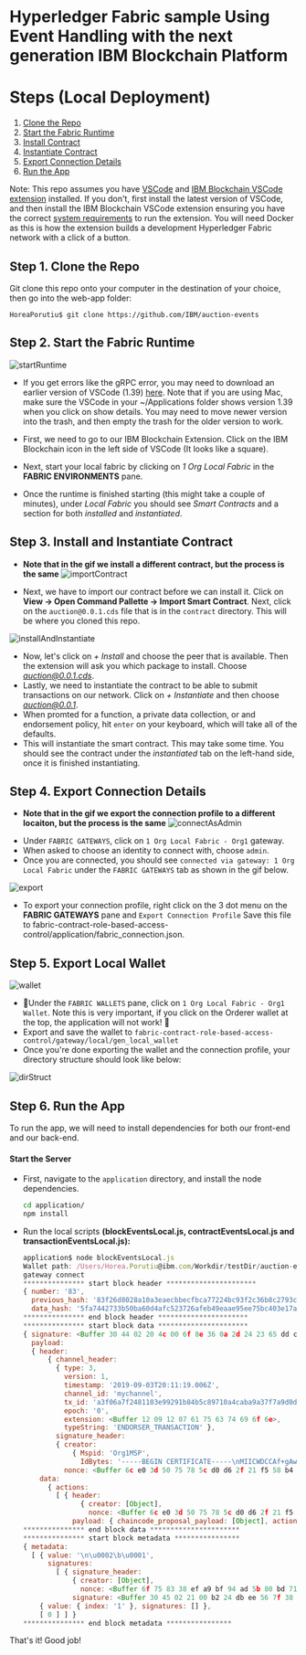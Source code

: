 <!-- [![Build Status](https://travis-ci.org/IBM/blockchainbean.svg?branch=master)](https://travis-ci.org/IBM/blockchainbean) -->

# Hyperledger Fabric sample Using Event Handling with the next generation IBM Blockchain Platform

# Steps (Local Deployment)

1. [Clone the Repo](#step-1-clone-the-repo)
2. [Start the Fabric Runtime](#step-2-start-the-fabric-runtime)
3. [Install Contract](#step-3-install-contract)
4. [Instantiate Contract](#step-4-Instantiate-contract)
5. [Export Connection Details](#step-5-export-connection-details)
6. [Run the App](#step-5-run-the-app)

Note: This repo assumes you have [VSCode](https://code.visualstudio.com/download) 
and [IBM Blockchain VSCode extension](https://marketplace.visualstudio.com/items?itemName=IBMBlockchain.ibm-blockchain-platform) installed. If you don't, first install the 
latest version of VSCode, and then install the IBM Blockchain VSCode extension ensuring you 
have the correct [system requirements](https://marketplace.visualstudio.com/items?itemName=IBMBlockchain.ibm-blockchain-platform) to run the extension. You will need Docker as 
this is how the extension builds a development Hyperledger Fabric network with a click of a button.

## Step 1. Clone the Repo

Git clone this repo onto your computer in the destination of your choice, then go into the web-app folder:
```
HoreaPorutiu$ git clone https://github.com/IBM/auction-events
```

## Step 2. Start the Fabric Runtime

![startRuntime](https://user-images.githubusercontent.com/10428517/76370968-dea3ae80-62f5-11ea-8793-d04610e8bf30.gif)

- If you get errors like the gRPC error, you may need to download an earlier version of VSCode (1.39) [here](https://code.visualstudio.com/updates/v1_39). Note that if you are using Mac, make sure the VSCode in your ~/Applications
folder shows version 1.39 when you click on show details. You may need to 
move newer version into the trash, and then empty the trash for the older 
version to work.

- First, we need to go to our IBM Blockchain Extension. Click on the IBM Blockchain icon
  in the left side of VSCode (It looks like a square). 
- Next, start your local fabric by clicking on 
  *1 Org Local Fabric* in the **FABRIC ENVIRONMENTS** pane.
  
- Once the runtime is finished starting (this might take a couple of minutes), under *Local Fabric* you should see *Smart Contracts* and a section for both *installed* and *instantiated*.
## Step 3. Install and Instantiate Contract
* <b>Note that in the gif we install a different contract, but the process is the same</b>
![importContract](https://user-images.githubusercontent.com/10428517/76371236-e0ba3d00-62f6-11ea-82a1-bfa4798985b9.gif)
- Next, we have to import our contract before we can install it. Click on 
**View -> Open Command Pallette -> Import Smart Contract**. Next, click 
on the `auction@0.0.1.cds` file that is in the `contract` directory.
This will be where you cloned this repo.

![installAndInstantiate](https://user-images.githubusercontent.com/10428517/76371514-bae16800-62f7-11ea-9038-039b0fac6967.gif)
- Now, let's click on *+ Install* and choose the peer that is available. Then the extension will ask you which package to 
 install. Choose *auction@0.0.1.cds*.
- Lastly, we need to instantiate the contract to be able to submit transactions 
on our network. Click on *+ Instantiate* and then choose *auction@0.0.1*.
- When promted for a function, a private data collection, or and endorsement 
policy, hit `enter` on your keyboard, which will take all of the defaults.
- This will instantiate the smart contract. This may take some time. You should see the contract under the *instantiated* tab on the left-hand side, once it 
is finished instantiating.


## Step 4. Export Connection Details
* <b>Note that in the gif we export the connection profile to a different locaiton, but the process is the same</b>
![connectAsAdmin](https://media.github.ibm.com/user/79254/files/df1ec800-6781-11ea-9085-6fc2089d4cb0)

- Under `FABRIC GATEWAYS`, click on `1 Org Local Fabric - Org1` gateway.
- When asked to choose an identity to connect with, choose `admin`.
- Once you are connected, you should see `connected via gateway: 1 Org Local Fabric` 
under the `FABRIC GATEWAYS` tab as shown in the gif below.

![export](https://user-images.githubusercontent.com/10428517/76371002-fd09aa00-62f5-11ea-9f6b-cc25e68c410e.gif)

- To export your connection profile, right click on the 3 dot menu on the **FABRIC GATEWAYS** pane and `Export Connection Profile` Save this file to fabric-contract-role-based-access-control/application/fabric_connection.json. 

## Step 5. Export Local Wallet
![wallet](https://user-images.githubusercontent.com/10428517/76375176-65f71f00-6302-11ea-8071-d68192905a91.gif)
- 🚨Under the `FABRIC WALLETS` pane, click on `1 Org Local Fabric - Org1 Wallet`. Note this is very important, if you click on the Orderer wallet at the top, 
the application will not work! 🚨
- Export and save the wallet to `fabric-contract-role-based-access-control/gateway/local/gen_local_wallet`
- Once you're done exporting the wallet and the connection profile, your directory 
structure should look like below:

![dirStruct](https://media.github.ibm.com/user/79254/files/21cb6200-645b-11ea-8dbd-00806fc391a8)


## Step 6. Run the App
To run the app, we will need to install dependencies for both our front-end and our back-end. 

#### Start the Server
  - First, navigate to the `application` directory, and install the node dependencies.
    ```bash
    cd application/
    npm install
    ```

  - Run the local scripts <b>(blockEventsLocal.js, contractEventsLocal.js and 
  transactionEventsLocal.js):</b>
    ```javascript
    application$ node blockEventsLocal.js
    Wallet path: /Users/Horea.Porutiu@ibm.com/Workdir/testDir/auction-events/application/local_fabric_wallet
    gateway connect
    *************** start block header **********************
    { number: '83',
      previous_hash: '83f26d8028a10a3eaecbbecfbca77224bc93f2c36b8c2793c7c226a8ec8124ef',
      data_hash: '5fa7442733b50ba60d4afc523726afeb49eaae95ee75bc403e17aec8ad241fde' }
    *************** end block header **********************
    *************** start block data **********************
    { signature: <Buffer 30 44 02 20 4c 00 6f 8e 36 0a 2d 24 23 65 dd c2 ee f6 b3 5c 21 6b 84 5f 48 00 24 c2 7b 60 e4 7f 5d 56 c1 c0 02 20 29 10 25 e4 8f 8c 75 cf 43 d2 91 8f ... >,
      payload: 
      { header: 
          { channel_header: 
            { type: 3,
              version: 1,
              timestamp: '2019-09-03T20:11:19.006Z',
              channel_id: 'mychannel',
              tx_id: 'a3f06a7f2481103e99291b84b5c89710a4caba9a37f7a9d0d20661473ce0ce43',
              epoch: '0',
              extension: <Buffer 12 09 12 07 61 75 63 74 69 6f 6e>,
              typeString: 'ENDORSER_TRANSACTION' },
            signature_header: 
            { creator: 
                { Mspid: 'Org1MSP',
                  IdBytes: '-----BEGIN CERTIFICATE-----\nMIICWDCCAf+gAwIBAgIUUsNH/Zb1AOtH4D7JRTL3q9FUS1swCgYIKoZIzj0EAwIw\nczELMAkGA1UEBhMCVVMxEzARBgNVBAgTCkNhbGlmb3JuaWExFjAUBgNVBAcTDVNh\nbiBGcmFuY2lzY28xGTAXBgNVBAoTEG9yZzEuZXhhbXBsZS5jb20xHDAaBgNVBAMT\nE2NhLm9yZzEuZXhhbXBsZS5jb20wHhcNMTkwODI2MTkwNzAwWhcNMjAwODI1MTkx\nMjAwWjBdMQswCQYDVQQGEwJVUzEXMBUGA1UECBMOTm9ydGggQ2Fyb2xpbmExFDAS\nBgNVBAoTC0h5cGVybGVkZ2VyMQ8wDQYDVQQLEwZjbGllbnQxDjAMBgNVBAMTBWFk\nbWluMFkwEwYHKoZIzj0CAQYIKoZIzj0DAQcDQgAE92zzti5OPIMh2JKS1DVVj/dx\nD4RQdKNyEaDw9ecLVzjF6z+XI421hJpmKYx+lnecFRbZh8W8onqdMJE3pFl206OB\nhjCBgzAOBgNVHQ8BAf8EBAMCB4AwDAYDVR0TAQH/BAIwADAdBgNVHQ4EFgQU+Bll\nIUtqcIhHgZDygVbnIUxAs7YwKwYDVR0jBCQwIoAg6R0IKR2epWGBHd6XwNuIrRVw\n6A9bAY5//7n8SP2bZp8wFwYDVR0RBBAwDoIMNjllMTBiYmEwZmVmMAoGCCqGSM49\nBAMCA0cAMEQCID5zRVDNaJXu2UEyIBDIwuT4k6sZQ3nV5B4S3XFqCM0ZAiAEYj2g\nzAkggSS46E5RJB7zQNteCIva1ZSK1+45oL4aOA==\n-----END CERTIFICATE-----\n' },
              nonce: <Buffer 6c e0 3d 50 75 78 5c d0 d6 2f 21 f5 58 b4 f9 0e 9e d4 37 98 b0 da 51 fb> } },
        data: 
          { actions: 
            [ { header: 
                  { creator: [Object],
                    nonce: <Buffer 6c e0 3d 50 75 78 5c d0 d6 2f 21 f5 58 b4 f9 0e 9e d4 37 98 b0 da 51 fb> },
                payload: { chaincode_proposal_payload: [Object], action: [Object] } } ] } } }
    *************** end block data **********************
    *************** start block metadata ****************
    { metadata: 
      [ { value: '\n\u0002\b\u0001',
          signatures: 
            [ { signature_header: 
                { creator: [Object],
                  nonce: <Buffer 6f 75 83 38 ef a9 bf 94 ad 5b 80 bd 71 90 d0 6c 94 34 e7 48 3f a8 b4 07> },
                signature: <Buffer 30 45 02 21 00 b2 24 db ee 56 7f 38 0e ee 5f 51 ee 9a af de db 63 09 eb b3 6a 5e 3d 7f bf 79 d0 ed 8d 68 71 8d 02 20 7f b5 b2 31 1e 6d 09 29 4a 0f ff ... > } ] },
        { value: { index: '1' }, signatures: [] },
        [ 0 ] ] }
    *************** end block metadata ****************
    ```

That's it! Good job! 
